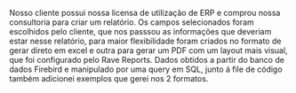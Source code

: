 Nosso cliente possui nossa licensa de utilização de ERP e comprou nossa consultoria para criar um relatório. Os campos selecionados foram escolhidos pelo cliente, 
que nos passsou as informações que deveriam estar nesse relatório, 
para maior flexibilidade foram criados no formato de gerar direto em excel e outra para gerar um PDF com um layout mais visual, que foi configurado pelo Rave Reports.
Dados obtidos a partir do banco de dados Firebird e manipulado por uma query em SQL, junto á file de código também adicionei exemplos que gerei nos 2 formatos.

